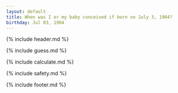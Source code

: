 ```yaml
---
layout: default
title: When was I or my baby conceived if born on July 3, 1904?
birthday: Jul 03, 1904
---
```


{% include header.md %}

{% include guess.md %}

{% include calculate.md %}

{% include safety.md %}

{% include footer.md %}



